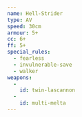 ```yaml
---
name: Hell-Strider
type: AV
speed: 30cm
armour: 5+
cc: 6+
ff: 5+
special_rules:
  - fearless
  - invulnerable-save
  - walker
weapons:
  -
    id: twin-lascannon
  -
    id: multi-melta
---
```

